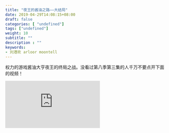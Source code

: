 ```yaml
---
title: "夜王的酱油之路——大结局"
date: 2019-04-29T14:08:15+08:00
draft: false
categories: [ "undefined"]
tags: ["undefined"]
weight: 10
subtitle: ""
description : ""
keywords:
- 刘港欢 arloor moontell
---
```


权力的游戏酱油大亨夜王的终局之战。没看过第八季第三集的人千万不要点开下面的视频！

<div class="iframe-container">
    <iframe src="https://www.youtube.com/embed/30rz7dcBJBo" frameborder="0" allow="accelerometer; autoplay; encrypted-media; gyroscope; picture-in-picture" allowfullscreen></iframe>
</div>

